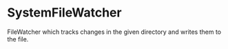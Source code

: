 # SystemFileWatcher
FileWatcher which tracks changes in the given directory and writes them to the file.
